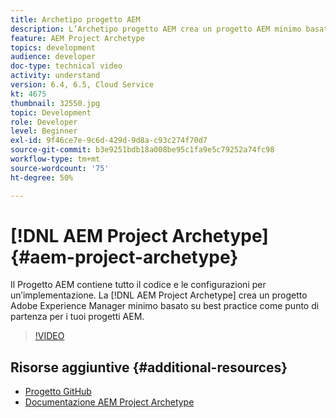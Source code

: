 ```yaml
---
title: Archetipo progetto AEM
description: L’Archetipo progetto AEM crea un progetto AEM minimo basato sulle best practice di Adobe Experience Manager come punto di partenza per i tuoi progetti AEM.
feature: AEM Project Archetype
topics: development
audience: developer
doc-type: technical video
activity: understand
version: 6.4, 6.5, Cloud Service
kt: 4675
thumbnail: 32550.jpg
topic: Development
role: Developer
level: Beginner
exl-id: 9f46ce7e-9c6d-429d-9d8a-c93c274f70d7
source-git-commit: b3e9251bdb18a008be95c1fa9e5c79252a74fc98
workflow-type: tm+mt
source-wordcount: '75'
ht-degree: 50%

---
```


# [!DNL AEM Project Archetype] {#aem-project-archetype}

Il Progetto AEM contiene tutto il codice e le configurazioni per un’implementazione. La [!DNL AEM Project Archetype] crea un progetto Adobe Experience Manager minimo basato su best practice come punto di partenza per i tuoi progetti AEM.

>[!VIDEO](https://video.tv.adobe.com/v/32550?quality=12&learn=on)

## Risorse aggiuntive {#additional-resources}

* [Progetto GitHub](https://github.com/adobe/aem-project-archetype)
* [Documentazione AEM Project Archetype](https://experienceleague.adobe.com/docs/experience-manager-core-components/using/developing/archetype/overview.html?lang=it)
